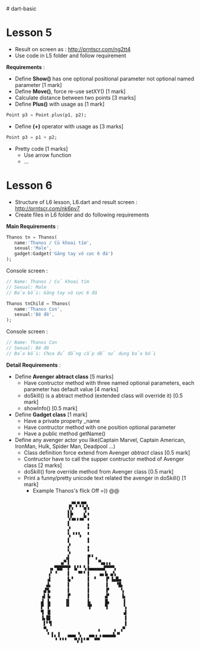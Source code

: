﻿﻿# dart-basic

# Lesson 5
* Result on screen as : http://prntscr.com/ng2tt4
* Use code in L5 folder and follow requirement

**Requirements** : 
-  Define **Show()** has one optional positional parameter not optional named parameter [1 mark]
-  Define **Move()**, force re-use setXY() [1 mark]
-  Calculate distance between two points [3 marks]
-  Define **Plus()** with usage as [1 mark]
 ```dart
 Point p3 = Point.plus(p1, p2);
 ```
 -  Define **(+)** operator with usage as [3 marks]
 ```dart
 Point p3 = p1 + p2;
 ``` 
- Pretty code [1 marks]
  - Use arrow function
  - ...

# Lesson 6
* Structure of L6 lesson, L6.dart and result screen : http://prntscr.com/nk6pv7
* Create files in L6 folder and do following requirements

**Main Requirements** : 
 ```dart
Thanos tn = Thanos(
    name:'Thanos / Củ khoai tím',
    sexual:'Male',
    gadget:Gadget('Găng tay vô cực 6 đá')
);
```
Console screen :
 ```dart
// Name: Thanos / Củ khoai tím
// Sexual: Male
// Bảo bối: Găng tay vô cực 6 đá
```
 ```dart
Thanos tnChild = Thanos(
    name:'Thanos Con',
    sexual:'Bê đê',
);
```
Console screen :
 ```dart
// Name: Thanos Con
// Sexual: Bê đê
// Bảo bối: Chưa đủ đẳng cấp để sử dụng bảo bối
 ``` 
**Detail Requirements** : 
-  Define **Avenger abtract class** [5 marks]
    + Have contructor method with three named optional parameters, each parameter has default value [4 marks]
    + doSkill() is a abtract method (extended class will override it) [0.5 mark]
    + showInfo() [0.5 mark]
-  Define **Gadget class** [1 mark]
    + Have a private property _name
    + Have contructor method with one position optional parameter
    + Have a public method getName()
-  Define any avenger actor you like(Captain Marvel, Captain American, IronMan, Hulk, Spider Man, Deadpool ...)
    + Class definition force extend from Avenger *abtract* class [0.5 mark]
    + Contructor have to call the supper contructor method of Avenger class [2 marks]
    + doSkill() fore override method from Avenger class [0.5 mark]
    + Print a funny/pretty unicode text related the avenger in doSkill() [1 mark]
      - Example Thanos's flick Off =)) @@
```dart
                        ▗▄▗▖▄▄                              
                       ▐▚ ▘▝▝▄▚                             
                       ▌▙    ▞▗                             
                       ▚▚▄▗▗▄▀▗                             
                       ▌      ▗                             
                       ▞      ▝                             
                       ▚ ▘▘▚  ▝                             
                       ▌      ▐                             
                       ▞      ▗                             
                       ▚      ▝                             
                      ▗▌      ▐▘▘▗                          
                    ▗▞▘▌      ▐   ▝▚▄▗▗                     
                ▗▖▀██▀▀▛ ▐▞▝ ▚▐▄▄▄▄▄▟▀▀▀▚                   
                ▞ ▝    ▌   ▀▘▘▐    ▄▖▙ ▄▚                   
               ▗▌      ▙▝     ▐  ▘   ▐▘▐▄█▄                 
               ▟▖      ▌      ▐      ▐   ▝█▖                
              ▟▜▖      ▌      ▐      ▐▘    ▚                
             ▗▌▐▖      ▛      ▐      ▟▘    ▐▖               
             ▟ ▐▖     ▐▌      ▐▖     █▖     ▌               
             ▛ ▐▘     ▝▘      ▝▛     ▜      ▚               
             ▜ ▐▌                           ▟               
             ▐▖█▌                           ▐               
              ▌▘▜                           ▐               
              ▀▖                  ▗     ▗  ▞▘               
               ▝ ▌▖▐   ▄▄▄ ▚   ▄▄▗ ▖▄▄▄▄▙▝▘                 
                  ▝ ▘▘▘  ▝▚▘▌▘▀  ▀▀         

```

